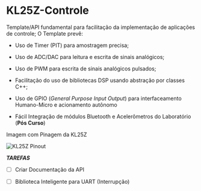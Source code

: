 # KL25Z-Controle

Template/API fundamental para facilitação da implementação de aplicações de controle;
O Template prevê:

* Uso de Timer (PIT) para amostragem precisa;
 
* Uso de ADC/DAC para leitura e escrita de sinais analógicos;

* Uso de PWM para escrita de sinais analógicos pulsados;

* Facilitação do uso de bibliotecas DSP usando abstração por classes C++;

* Uso de GPIO (*General Purpose Input Output*) para interfaceamento Humano-Micro e acionamento autônomo

* Fácil Integração de módulos Bluetooth e Acelerômetros do Laboratório (**Pós Curso**)

Imagem com Pinagem da KL25Z

![KL25Z Pinout](http://mjrnet.org/pinscape/BuildGuideV2/kl25zPinOut.png)

***TAREFAS***

- [ ] Criar Documentação da API

- [ ] Biblioteca Inteligente para UART (Interrupção) 




